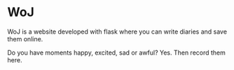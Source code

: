 # WoJ
WoJ is a website developed with flask where you can write diaries and save them online.  

Do you have moments happy, excited, sad or awful? Yes. Then record them here. 
